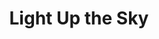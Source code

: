 ---
title: Light Up the Sky
year: 1949
opening_date: 1949-10-14
closing_date: 1949-10-22
layout: productions
image:
image_caption:
image_credit:
playbill:
category:
Theatre: Theatre Jacksonville
Venue: Little Theatre
cast:
  Owen Turner: Don Heebner
  Miss Lowell: Dorothy Mortenson
  Stella: Eula Mae Snow
  May: Frank De Rosa
  Sidney Black: George Durney
  Plainclothes Officer: Hobson Blackmon, Jr.
  Tyler Rayburn: James W. Reed
  Carleton Fitzgerald: Jay Harder
  Irene Liningston: Jocelyn Brown
  Sven: Larry Zell
  Frances Black: Mary Keen Thorton
  William H. Gallegher: Maurice Blitch
  Peter Sloan: Pete McCausland
crew:
  Director: Paul E. Geisenhof
  Assistant Stage Manager: Laurel Barton
  Wardrobe Assistant: Alice Ahern
  Scene Construction:
    - Bill Gibbs
    - Don Wright
    - E.P. Kellogg
    - Edward Keisling
    - Karen O'Shaughnessy
    - Vonnie Patton
  Wardrobe Co-ordinator: Carolina Rawls
  Set and Lighting Design: Duke LeBrun
  Stage Manager: Jean Heebner
  Properties: Edna B. Spindel
  Light Controls: Natalie Clarke
  Wardrobe Mistress: Polly Clendenning
  Properties Assistant:
    - Larry Zell
    - Margaret Lafferty
    - Sallie Fitch Knight
    - Virginia Lee
  Make-up: Mrs. Budd Porter
  Make-up assistant:
    - Barbara Bassett
    - Edith Vaughn
    - Elmo Lehman
    - Frank De Rosa
    - Margie Atlas
    - Su Hawkins
understudies:
orchestra:
external_links:
---